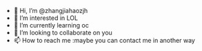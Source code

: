 - 👋 Hi, I’m @zhangjiahaozjh
- 👀 I’m interested in LOL
- 🌱 I’m currently learning oc
- 💞️ I’m looking to collaborate on you
- 📫 How to reach me :maybe you can contact me in another way

<!---
zhangjiahaozjh/zhangjiahaozjh is a ✨ special ✨ repository because its `README.md` (this file) appears on your GitHub profile.
You can click the Preview link to take a look at your changes.
--->
